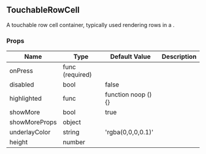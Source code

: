 ## TouchableRowCell 
 
A touchable row cell container, typically used
rendering rows in a <ListView>.
 ### Props
Name | Type | Default Value | Description
--- | --- | --- | --- 
onPress | func  (required) |   | 
disabled | bool  | false | 
highlighted | func  | function noop () {} | 
showMore | bool  | true | 
showMoreProps | object  |   | 
underlayColor | string  | 'rgba(0,0,0,0.1)' | 
height | number  |   | 
 
